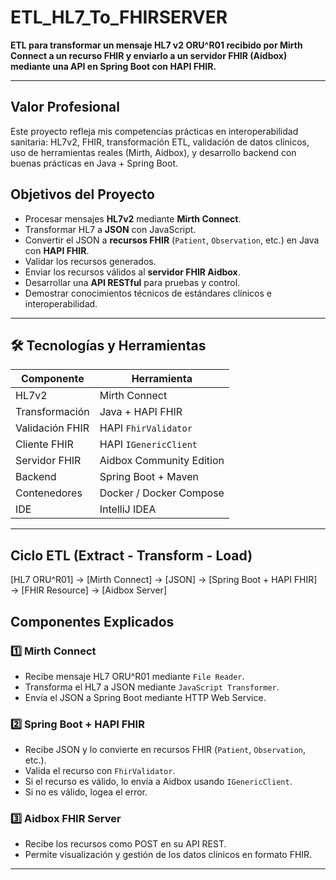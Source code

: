 # ETL_HL7_To_FHIRSERVER

**ETL para transformar un mensaje HL7 v2 ORU^R01 recibido por Mirth Connect a un recurso FHIR y enviarlo a un servidor FHIR (Aidbox) mediante una API en Spring Boot con HAPI FHIR.**

---
## Valor Profesional
Este proyecto refleja mis competencias prácticas en interoperabilidad sanitaria: HL7v2, FHIR, transformación ETL, validación de datos clínicos, uso de herramientas reales (Mirth, Aidbox), y desarrollo backend con buenas prácticas en Java + Spring Boot.

## Objetivos del Proyecto

- Procesar mensajes **HL7v2** mediante **Mirth Connect**.
- Transformar HL7 a **JSON** con JavaScript.
- Convertir el JSON a **recursos FHIR** (`Patient`, `Observation`, etc.) en Java con **HAPI FHIR**.
- Validar los recursos generados.
- Enviar los recursos válidos al **servidor FHIR Aidbox**.
- Desarrollar una **API RESTful** para pruebas y control.
- Demostrar conocimientos técnicos de estándares clínicos e interoperabilidad.

---

## 🛠️ Tecnologías y Herramientas

| Componente        | Herramienta               |
|------------------|--------------------------|
| HL7v2             | Mirth Connect            |
| Transformación    | Java + HAPI FHIR         |
| Validación FHIR   | HAPI `FhirValidator`     |
| Cliente FHIR      | HAPI `IGenericClient`    |
| Servidor FHIR     | Aidbox Community Edition |
| Backend           | Spring Boot + Maven      |
| Contenedores      | Docker / Docker Compose  |
| IDE               | IntelliJ IDEA            |

---

## Ciclo ETL (Extract - Transform - Load)

[HL7 ORU^R01] → [Mirth Connect] → [JSON] → [Spring Boot + HAPI FHIR] → [FHIR Resource] → [Aidbox Server]





## Componentes Explicados

### 1️⃣ Mirth Connect

- Recibe mensaje HL7 ORU^R01 mediante `File Reader`.
- Transforma el HL7 a JSON mediante `JavaScript Transformer`.
- Envía el JSON a Spring Boot mediante HTTP Web Service.

### 2️⃣ Spring Boot + HAPI FHIR

- Recibe JSON y lo convierte en recursos FHIR (`Patient`, `Observation`, etc.).
- Valida el recurso con `FhirValidator`.
- Si el recurso es válido, lo envía a Aidbox usando `IGenericClient`.
- Si no es válido, logea el error.

### 3️⃣ Aidbox FHIR Server

- Recibe los recursos como POST en su API REST.
- Permite visualización y gestión de los datos clínicos en formato FHIR.

---
